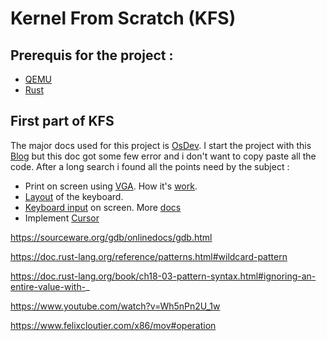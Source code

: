 # Kernel From Scratch (KFS)

## Prerequis for the project :
- [QEMU][QEMU Install]
- [Rust][Rust Install]

## First part of KFS
The major docs used for this project is [OsDev][Wiki OsDev].
I start the project with this [Blog][Rust Blog] but this doc got some few error and i don't want to copy paste all the code. After a long search i found all the points need by the subject :
- Print on screen using [VGA][Printing on screen]. How it's [work][Explanation VGA text mode].
- [Layout][Layout table] of the keyboard.
- [Keyboard input][felixcloutier I/O Explain] on screen. More [docs][PS2 controller]
- Implement [Cursor][Cursor I/O]

<!-- ## Qu'est ce qu'un OS ?
Un logiciel controllant le systéme informatique et les ressources.
Fonction principale d'un OS :
- Gestion de la mémoire et des autres ressources système.
- Imposer des politiques de sécurité et d'accès.
- Planification et multiplexage des processus et des threads.
- Lancement et fermeture dynamiques des programmes utilisateurs.
- Fournir une interface utilisateur de base et une interface de programmeur d'application.

Pour rappel un OS n'est pas :
- Le Hardware
- Une application (ex: Note, bloc note, Brave, ...)
- Suite d'utilitaire (ex : GNU)
- Une environnement de Dev (ex : IDE)
- Interface graphique 

Ils peuvent être distribués dans l'OS mais ne font pas partie de l'OS.

## Qu'est ce qu'un noyau (Kernel) :

Le kernel est une part de l'OS que nous ne verrons jamais. Il permet à tout les programmes de s'éxecuter.
Il gére les events du hardware comme du software et manage l'accés des ressources.

Le noyau va faire de l'abstraction pour les fichiers, les processus, les sockets, les repertoires et bien d'autre encore.

-->
<!--

## Qu'est ce qu'un GDT (Global Descriptor Table) ? 
Structure de données utilisée par le processeur dans les OS qui sont en mode protegé.
Elle va mettre en place des descriptuer de segment.
Un descripteur de segment est un bloc qui decrit ce que fais le segements de mémoire utilisés par le système.

La GDT permet de faire :
- Définir les droits d'accés
- Faire de la transistion de Mode. (Une partie Kernel. Une autre User).

Schéma :
+-------------------------+
|        GDT               |
+-------------------------+
| Descripteur 0 (Null)    | <-- Toujours à 0, non utilisé
+-------------------------+
| Descripteur 1 (Code)    | <-- Segment de code
+-------------------------+
| Descripteur 2 (Données) | <-- Segment de données
+-------------------------+
| Descripteur 3 (Stack)   | <-- Segment de pile
+-------------------------+
| ...                     | <-- Autres descripteurs si nécessaire
+-------------------------+

Descripteur 0 (Null) : Le premier descripteur est toujours nul et n'est pas utilisé. Il sert de point de référence.
Descripteur 1 (Code) : Définit le segment contenant le code exécutable du système ou des applications.
Descripteur 2 (Données) : Définit le segment contenant les données utilisées par le système ou les applications.
Descripteur 3 (Stack) : Définit le segment utilisé pour la pile (stack), essentielle pour les appels de fonctions et la gestion des variables locales.
Autres Descripteurs : La GDT peut contenir d'autres descripteurs pour des segments supplémentaires, tels que des segments pour les tâches, les périphériques, etc.

Comment utilisée la GDT dans le Kernel ?
- Initialisation : Au démarrage, le Kernel initialise la GDT avec les descripteurs nécessaires.
- Chargement des Registres : Le Kernel charge le registre GDTR (Global Descriptor Table Register) avec l'adresse et la taille de la GDT.
- Sélection des Segments : Lorsqu'un processus est exécuté, le Kernel utilise les descripteurs de la GDT pour sélectionner les segments appropriés pour le code, les données et la pile.
- Protection et Isolation : Grâce aux droits d'accès définis dans les descripteurs, le Kernel assure que les processus ne peuvent pas accéder ou modifier la mémoire qui ne leur est pas allouée.

Conclu :
La GDT est essentielle pour la gestion de la mémoire en mode protégé, offrant une structure organisée pour définir et contrôler l'accès aux différents segments de mémoire. Cela permet au Kernel de maintenir la stabilité et la sécurité du système en isolant les processus et en protégeant les ressources critiques.

OFFSET = x << dans un decalage binaire.

Example address
0x00cf9a000000ffff
Attention address en Hexa donc 1 chiffre Hexa = 4 bit

| 63 56 | 55 52 | 51 48 | 47 40 | 39 32 | 31 16 | 15 0 |
| ----- | ----- | ----- | ----- | ----- | ----- | ---- |
| Base | Flags | Limit |  Access Byte | Base| Base | Limit |
|  00  |   c   |   f   |      9a      |  00 | 0000 |  ffff |

Pour mieux comprendre chacun des blocs. Je vous renvoie vers la [Doc][GDT OSDev].


+-------------------------+
|        GDT               |
+-------------------------+
| Descripteur 0 (Null)    | <-- Toujours à 0, non utilisé
+-------------------------+
| Descripteur 1 (Code)    | <-- Segment de code
+-------------------------+
| Descripteur 2 (Données) | <-- Segment de données
+-------------------------+
| Descripteur 3 (Stack)   | <-- Segment de pile
+-------------------------+
| ...                     | <-- Autres descripteurs si nécessaire
+-------------------------+
-->

https://sourceware.org/gdb/onlinedocs/gdb.html

<!-- KFS1 -->
[QEMU Install]: https://www.qemu.org/download/
[Rust Install]: https://www.rust-lang.org/tools/install
[Wiki OsDev]: https://wiki.osdev.org/Introduction "OsDev Wiki"
[Rust Blog]: https://os.phil-opp.com/ "Bluid kernel in Rust"
[Printing on screen]: https://os.phil-opp.com/printing-to-screen/ "VGA Part"
[Explanation VGA text mode]: https://en.wikipedia.org/wiki/VGA_text_mode "VGA Wikipedia"
[felixcloutier I/O Explain]: https://www.felixcloutier.com/x86/in "I/O Explanation"
[Cursor I/O]: https://wiki.osdev.org/Text_Mode_Cursor#Without_the_BIOS "Cursor explain"
[PS2 controller]: https://wiki.osdev.org/%228042%22_PS/2_Controller#PS/2_Controller_IO_Ports "PS2 controller"
[Layout table]: https://users.utcluj.ro/~baruch/sie/labor/PS2/Scan_Codes_Set_1.htm "Layout Keyboard Qwerty"

<!-- KFS2 -->
[GDT OSDEV]: https://wiki.osdev.org/Global_Descriptor_Table "GDT"
[GDT youtube]: https://www.youtube.com/watch?v=0nT_2aIOTq8&t=896s "Explain Youtube GDT"

https://doc.rust-lang.org/reference/patterns.html#wildcard-pattern

https://doc.rust-lang.org/book/ch18-03-pattern-syntax.html#ignoring-an-entire-value-with-_

https://www.youtube.com/watch?v=Wh5nPn2U_1w

https://www.felixcloutier.com/x86/mov#operation

<!--
Debug system
Launch with : qemu-system-i386 -kernel target/kfs/debug/kfs -s -S


Launch :
gdb target/kfs/release/kfs
target remote :1234
b // Breakpoint on your function
continue // Start the debugging
-->